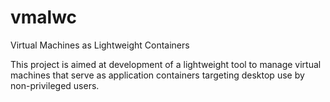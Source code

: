 # vmalwc
Virtual Machines as Lightweight Containers

This project is aimed at development of a lightweight tool to manage virtual machines that serve as application containers targeting desktop use by non-privileged users.
